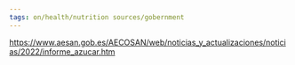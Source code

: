 ```yaml
---
tags: on/health/nutrition sources/gobernment
---
```


https://www.aesan.gob.es/AECOSAN/web/noticias_y_actualizaciones/noticias/2022/informe_azucar.htm